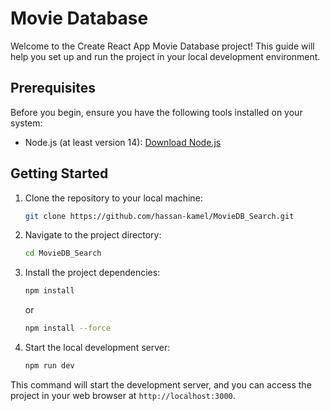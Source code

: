 # Movie Database

Welcome to the Create React App Movie Database project! This guide will help you set up and run the project in your local development environment.

## Prerequisites

Before you begin, ensure you have the following tools installed on your system:

- Node.js (at least version 14): [Download Node.js](https://nodejs.org/)

## Getting Started
1. Clone the repository to your local machine:

   ```bash
   git clone https://github.com/hassan-kamel/MovieDB_Search.git
   ```
   
2. Navigate to the project directory:

   ```bash
   cd MovieDB_Search
   ```

3. Install the project dependencies:

   ```bash
   npm install
   ```
   or
   
   ```bash
   npm install --force
   ```

5. Start the local development server:

   ```bash
   npm run dev
   ```

This command will start the development server, and you can access the project in your web browser at `http://localhost:3000`.
